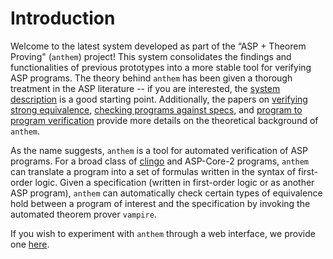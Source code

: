 # Introduction

Welcome to the latest system developed as part of the “ASP + Theorem Proving" (`anthem`) project!
This system consolidates the findings and functionalities of previous prototypes into a more stable tool for verifying ASP programs.
The theory behind `anthem` has been given a thorough treatment in the ASP literature -- if you are interested, the [system description](https://arxiv.org/abs/2507.11704) is a good starting point.
Additionally, the papers on [verifying strong equivalence](https://www.cs.utexas.edu/~ai-lab/pub-view.php?PubID=128026), [checking programs against specs](https://www.cs.utexas.edu/~ai-lab/pub-view.php?PubID=127836), and [program to program verification](https://www.cs.utexas.edu/~ai-lab/pub-view.php?PubID=127994) provide more details on the theoretical background of `anthem`.

As the name suggests, `anthem` is a tool for automated verification of ASP programs.
For a broad class of [clingo](https://potassco.org/clingo/) and ASP-Core-2 programs, `anthem` can translate a program into a set of formulas written in the syntax of first-order logic.
Given a specification (written in first-order logic or as another ASP program), `anthem` can automatically check certain types of equivalence hold between a program of interest and the specification by invoking the automated theorem prover `vampire`.

If you wish to experiment with `anthem` through a web interface, we provide one [here](https://anthem.unomaha.edu/).

